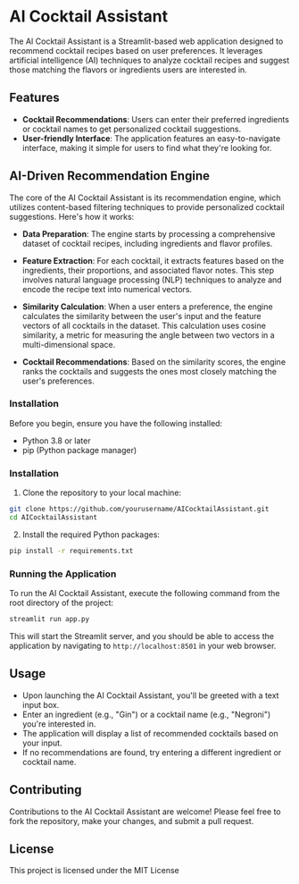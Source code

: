 
# AI Cocktail Assistant

The AI Cocktail Assistant is a Streamlit-based web application designed to recommend cocktail recipes based on user preferences. It leverages artificial intelligence (AI) techniques to analyze cocktail recipes and suggest those matching the flavors or ingredients users are interested in.

## Features

- **Cocktail Recommendations**: Users can enter their preferred ingredients or cocktail names to get personalized cocktail suggestions.
- **User-friendly Interface**: The application features an easy-to-navigate interface, making it simple for users to find what they're looking for.

## AI-Driven Recommendation Engine

The core of the AI Cocktail Assistant is its recommendation engine, which utilizes content-based filtering techniques to provide personalized cocktail suggestions. Here's how it works:

- **Data Preparation**: The engine starts by processing a comprehensive dataset of cocktail recipes, including ingredients and flavor profiles.

- **Feature Extraction**: For each cocktail, it extracts features based on the ingredients, their proportions, and associated flavor notes. This step involves natural language processing (NLP) techniques to analyze and encode the recipe text into numerical vectors.

- **Similarity Calculation**: When a user enters a preference, the engine calculates the similarity between the user's input and the feature vectors of all cocktails in the dataset. This calculation uses cosine similarity, a metric for measuring the angle between two vectors in a multi-dimensional space.

- **Cocktail Recommendations**: Based on the similarity scores, the engine ranks the cocktails and suggests the ones most closely matching the user's preferences.

### Installation

Before you begin, ensure you have the following installed:
- Python 3.8 or later
- pip (Python package manager)

### Installation

1. Clone the repository to your local machine:

```bash
git clone https://github.com/yourusername/AICocktailAssistant.git
cd AICocktailAssistant
```

2. Install the required Python packages:

```bash
pip install -r requirements.txt
```

### Running the Application

To run the AI Cocktail Assistant, execute the following command from the root directory of the project:

```bash
streamlit run app.py
```

This will start the Streamlit server, and you should be able to access the application by navigating to `http://localhost:8501` in your web browser.

## Usage

- Upon launching the AI Cocktail Assistant, you'll be greeted with a text input box.
- Enter an ingredient (e.g., "Gin") or a cocktail name (e.g., "Negroni") you're interested in.
- The application will display a list of recommended cocktails based on your input.
- If no recommendations are found, try entering a different ingredient or cocktail name.

## Contributing

Contributions to the AI Cocktail Assistant are welcome! Please feel free to fork the repository, make your changes, and submit a pull request.

## License

This project is licensed under the MIT License

